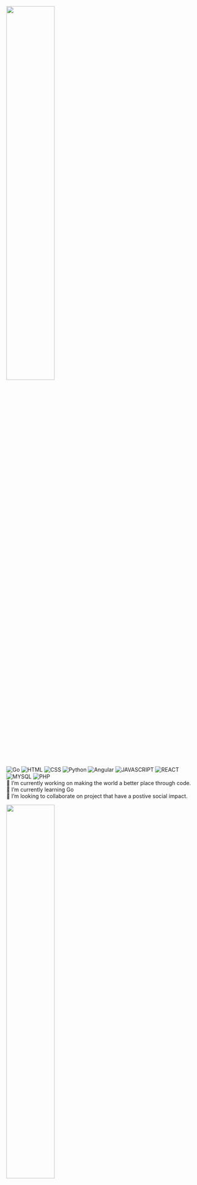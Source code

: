
<img height='50%' width='50%' style="position:center"
  src="https://cr-ss-service.azurewebsites.net/api/ScreenShot?widget=summary&username=sanhacks"
/>
<div style="display: inline_block"><br/>
<img align="center" alt="Go" src="https://img.shields.io/badge/Go-2986cc?style=for-the-badge&logo=Go&logoColor=white" />
<img align="center" alt="HTML" src="https://img.shields.io/badge/HTML5-E34F26?style=for-the-badge&logo=html5&logoColor=white" />
<img align="center" alt="CSS" src="https://img.shields.io/badge/CSS3-1572B6?style=for-the-badge&logo=css3&logoColor=white" />
<img align="center" alt= "Python" src="https://img.shields.io/badge/python-ED8B00?style=for-the-badge&logo=python&logoColor=white" />
<img align="center" alt= "Angular" src="https://img.shields.io/badge/Angular-DD0031?style=for-the-badge&logo=angular&logoColor=white" />
<img align="center" alt="JAVASCRIPT" src="https://img.shields.io/badge/JavaScript-F7DF1E?style=for-the-badge&logo=javascript&logoColor=black" />
<img align="center" alt="REACT" src="https://img.shields.io/badge/React-20232A?style=for-the-badge&logo=react&logoColor=61DAFB" />
<img align="center" alt="MYSQL" src="https://img.shields.io/badge/MySQL-00000F?style=for-the-badge&logo=mysql&logoColor=white" />
<img align="center" alt="PHP" src="https://img.shields.io/badge/PHP-777BB4?style=for-the-badge&logo=php&logoColor=white" />
</div>
🔭 I’m currently working on making the world a better place through code.<br>
🌱 I’m currently learning Go<br>
👯 I’m looking to collaborate on project that have a postive social impact.<br>

<img width='50%' height='50%'
  src="https://cr-skills-chart-widget.azurewebsites.net/api/api?username=Sanhacks&skills=PHP,PYTHON,Java,Javascript,JSON,Typescript,CSS,HTML,ts,go&show-other-skills=true"
/>
